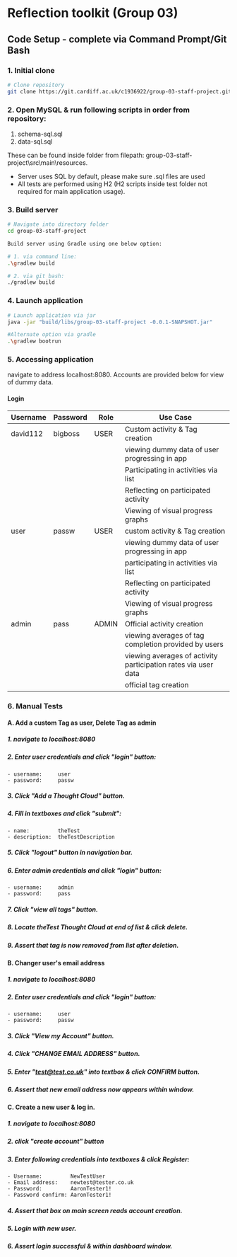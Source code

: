# Reflection toolkit (Group 03)

<div class="boxBorder">

## Code Setup - complete via Command Prompt/Git Bash

### 1. Initial clone 
```bash
# Clone repository
git clone https://git.cardiff.ac.uk/c1936922/group-03-staff-project.git
```

### 2. Open MySQL & run following scripts in order from repository:

1. schema-sql.sql
2. data-sql.sql

These can be found inside folder from filepath: group-03-staff-project\src\main\resources.

- Server uses SQL by default, please make sure .sql files are used 
- All tests are performed using H2 (H2 scripts inside test folder not required for main application usage).

### 3. Build server
```bash
# Navigate into directory folder
cd group-03-staff-project

Build server using Gradle using one below option:

# 1. via command line: 
.\gradlew build

# 2. via git bash: 
./gradlew build
```
### 4. Launch application
```bash
# Launch application via jar
java -jar "build/libs/group-03-staff-project -0.0.1-SNAPSHOT.jar"

#Alternate option via gradle
.\gradlew bootrun

```
### 5. Accessing application

navigate to address localhost:8080. Accounts are provided below for view of dummy data. 
</div>

#### Login 

| Username | Password | Role | Use Case |
| ---------| -------- | ---- | -------- |
| david112 | bigboss  | USER | Custom activity & Tag creation |
|  |  |  | viewing dummy data of user progressing in app |
|  |  |  | Participating in activities via list |
|  |  |  | Reflecting on participated activity |
|  |  |  | Viewing of visual progress graphs |
| user | passw | USER | custom activity & Tag creation |
|  |  |  | viewing dummy data of user progressing in app |
|  |  |  | participating in activities via list |
|  |  |  | Reflecting on participated activity |
|  |  |  | Viewing of visual progress graphs |
| admin | pass  | ADMIN | Official activity creation |
|  |  |  | viewing averages of tag completion provided by users |
|  |  |  | viewing averages of activity participation rates via user data |
|  |  |  | official tag creation |


### 6. Manual Tests


#### A. Add a custom Tag as user, Delete Tag as admin

##### 1. navigate to localhost:8080

##### 2. Enter user credentials and click "login" button:
    - username:     user
    - password:     passw

##### 3. Click "Add a Thought Cloud" button.

##### 4. Fill in textboxes and click "submit":
    - name:         theTest
    - description:  theTestDescription

##### 5. Click "logout" button in navigation bar.

##### 6. Enter admin credentials and click "login" button:
    - username:     admin
    - password:     pass

##### 7. Click "view all tags" button.

##### 8. Locate theTest Thought Cloud at end of list & click delete.

##### 9. Assert that tag is now removed from list after deletion.
    
#### B. Changer user's email address

##### 1. navigate to localhost:8080

##### 2. Enter user credentials and click "login" button:
    - username:     user
    - password:     passw

##### 3. Click "View my Account" button.

##### 4. Click "CHANGE EMAIL ADDRESS" button.

##### 5. Enter "test@test.co.uk" into textbox & click CONFIRM button.

##### 6. Assert that new email address now appears within window.

#### C. Create a new user & log in.

##### 1. navigate to localhost:8080

##### 2. click "create account" button

##### 3. Enter following credentials into textboxes & click Register:
    - Username:         NewTestUser
    - Email address:    newtest@tester.co.uk
    - Password:         AaronTester1!
    - Password confirm: AaronTester1!

##### 4. Assert that box on main screen reads account creation.

##### 5. Login with new user.

##### 6. Assert login successful & within dashboard window.

